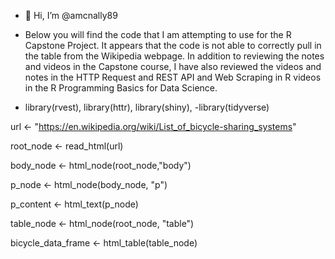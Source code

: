- 👋 Hi, I’m @amcnally89
- Below you will find the code that I am attempting to use for the R Capstone Project. It appears that the code is not able to correctly pull in the table from the Wikipedia webpage. In addition to reviewing the notes and videos in the Capstone course, I have also reviewed the videos and notes in the HTTP Request and REST API and Web Scraping in R videos in the R Programming Basics for Data Science.

- library(rvest), library(httr), library(shiny), -library(tidyverse)


url <- "https://en.wikipedia.org/wiki/List_of_bicycle-sharing_systems"

root_node <- read_html(url)

body_node <- html_node(root_node,"body")

p_node <- html_node(body_node, "p")

p_content <- html_text(p_node)

table_node <- html_node(root_node, "table")

bicycle_data_frame <- html_table(table_node)




<!---
amcnally89/amcnally89 is a ✨ special ✨ repository because its `README.md` (this file) appears on your GitHub profile.
You can click the Preview link to take a look at your changes.
--->
